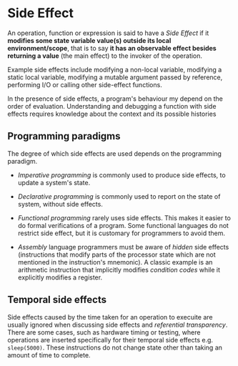 # Side Effect

An operation, function or expression is said to have a _Side Effect_ if it __modifies some state variable value(s) outside its local environment/scope__, that is to say __it has an observable effect besides returning a value__ (the main effect) to the invoker of the operation.

Example side effects include modifying a non-local variable, modifying a static local variable, modifying a mutable argument passed by reference, performing I/O or calling other side-effect functions.

In the presence of side effects, a program's behaviour my depend on the order of evaluation. Understanding and debugging a function with side effects requires knowledge about the context and its possible histories

## Programming paradigms

The degree of which side effects are used depends on the programming paradigm.

* _Imperative programming_ is commonly used to produce side effects, to update a system's state.

* _Declarative programming_ is commonly used to report on the state of system, without side effects.

* _Functional programming_ rarely uses side effects. This makes it easier to do formal verifications of a program. Some functional languages do not restrict side effect, but it is customary for programmers to avoid them.

* _Assembly_ language programmers must be aware of _hidden_ side effects (instructions that modify parts of the processor state which are not mentioned in the instruction's mnemonic). A classic example is an arithmetic instruction that implicitly modifies _condition codes_ while it explicitly modifies a register.

## Temporal side effects

Side effects caused by the time taken for an operation to execuite are usually ignored when discussing side effects and _referential transparency_. There are some cases, such as hardware timing or testing, where operations are inserted specifically for their temporal side effects e.g. `sleep(5000)`. These instructions do not change state other than taking an amount of time to complete.

